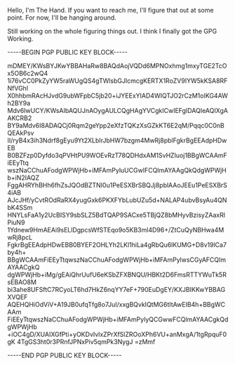 Hello, I'm The Hand. If you want to reach me, I'll figure that out at some point.
For now, I'll be hanging around.

Still working on the whole figuring things out. I think I finally got the GPG Working.

-----BEGIN PGP PUBLIC KEY BLOCK-----

mDMEY/KWsBYJKwYBBAHaRw8BAQdAojVQDd6MPNOxhmg1mxyTGE2TcOx5OB6c2wQ4
1i76vCC0PkZyYW5raWUgQS4gTWlsbGJlcmcgKERTX1RoZV9IYW5kKSA8RFNfVGhl
X0hhbmRAcHJvdG9ubWFpbC5jb20+iJYEExYIAD4WIQTJO2rCzM1oIKG4AWh2BY9a
Mdv6IwUCY/KWsAIbAQUJnAOygAULCQgHAgYVCgkICwIEFgIDAQIeAQIXgAAKCRB2
BY9aMdv6I8ADAQCj0Rqm2geYpp2eXfzTQKzXsGZkKT6E2qM/Pqqc0C0nBQEAkPsv
II/ryB4x3ih3Ndrf8gEyu9Yt2XLbIrJbHW7bzgm4MwRj8pblFgkrBgEEAdpHDwEB
B0BZFzp0Dyfdo3qPVHtPU9WOEvRzT78QDHdxAM1SvHZIuoj1BBgWCAAmFiEEyTtq
wszNaCChuAFodgWPWjHb+iMFAmPyluUCGwIFCQlmAYAAgQkQdgWPWjHb+iN2IAQZ
FggAHRYhBHh6fhZsJQOdBZTNI0u1PeESXBrSBQJj8pblAAoJEEu1PeESXBrS4iAB
AJcJHf/yCvtROdRaRX4yugGxk6PKXFYbLubUZu5d+NALAP4ubvBsyAu4QNbK4SSm
HNYLsFaA1y2UcBISY9sbSLZ5BdTQAP9SACxe5TBjQZ8bMHyvBzisyZAaxRlPiuN9
1Ydnew9HmAEAi9sELlDgpcsWfSTEqo9o5KB3ml4D96+/ZtCuQyNBHwa4MwRj8pcL
FgkrBgEEAdpHDwEBB0BYEF2OHLYh2LKl1hiLa4gRbQu6lKUMG+D8v19lCa7by4h+
BBgWCAAmFiEEyTtqwszNaCChuAFodgWPWjHb+iMFAmPylwsCGyAFCQlmAYAACgkQ
dgWPWjHb+iMg/gEAiQhrUufU6eKSbZFXBNQU/HBKt2D6FmsRTTYWuTk5RsEBAO8M
bi3ahe8UFSftC7RCyoLT6hd7HkZ6nqYY7eF+790EuDgEY/KXJBIKKwYBBAGXVQEF
AQEHQHiOdViV+A19JB0ufqTfg8o7JuI/xxgBQvkIQtMG6tItAwEIB4h+BBgWCAAm
FiEEyTtqwszNaCChuAFodgWPWjHb+iMFAmPylyQCGwwFCQlmAYAACgkQdgWPWjHb
+iOC4gD/XUAIXGfPti+yOKDvIvlxZPrXfSlZROoXPh6VU+anMxgA/1tgRpquF0gK
4TgGS3ht0r3PRnfJPNxPiv5qmPk3NygJ
=zMmf

-----END PGP PUBLIC KEY BLOCK-----
